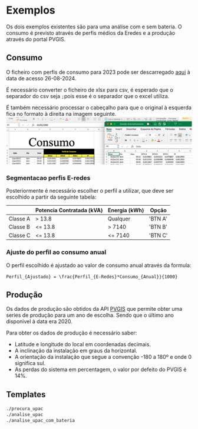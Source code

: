 # Exemplos

Os dois exemplos existentes são para uma análise com e sem bateria. O consumo é previsto através de
perfis médios da Eredes e a produção através do portal PVGIS.

## Consumo

O ficheiro com perfis de consumo para 2023 pode ser descarregado [aqui](https://www.e-redes.pt/pt-pt/perfis-de-consumo) à data de acesso 26-08-2024.

É necessário converter o ficheiro de xlsx para csv, é esperado que o separador do csv seja ``;``pois esse é o separador que o excel utiliza. 

É também necessário processar o cabeçalho para que o original à esquerda fica no formato à direita na imagem seguinte.
![](../_images/Perfis_eredes_xlsx_para_csv.png)

### Segmentacao perfis E-redes

Posteriormente é necessário escolher o perfil a utilizar, que deve ser escolhido a partir da seguinte tabela:

| | Potencia Contratada (kVA) | Energia (kWh) | Opção |
|--|---|--|--|
| Classe A |  > 13.8 | Qualquer | 'BTN A' |
| Classe B | <= 13.8 | > 7140 | 'BTN B' |
| Classe C | <= 13.8 | <= 7140 | 'BTN C' |

### Ajuste do perfil ao consumo anual

O perfil escolhido é ajustado ao valor de consumo anual através da formula:

```{math}
Perfil_{Ajustado} = \frac{Perfil_{E-Redes}*Consumo_{Anual}}{1000}
```

## Produção

Os dados de produção são obtidos da API [PVGIS](https://re.jrc.ec.europa.eu/pvg_tools/en/) que permite obter uma series de produção para um ano de escolha. Sendo que o último ano disponivel à data era 2020.

Para obter os dados de produção é necessário saber:
* Latitude e longitude do local em coordenadas decimais.
* A inclinação da instalação em graus da horizontal.
* A orientação da instalação que segue a convenção -180 a 180º e onde 0 significa sul.
* As perdas do sistema em percentagem, o valor por defeito do PVGIS é 14%.

## Templates

```{nbgallery}
./procura_upac
./analise_upac
./analise_upac_com_bateria
```